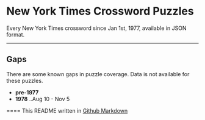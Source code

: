 # New York Times Crossword Puzzles

Every New York Times crossword since Jan 1st, 1977, available in JSON format.

---

## Gaps
There are some known gaps in puzzle coverage. Data is not available for these puzzles.

+ **pre-1977**
+ **1978**
..Aug 10 - Nov 5

====
This README written in [Github Markdown](https://github.com/adam-p/markdown-here/wiki/Markdown-Cheatsheet)
